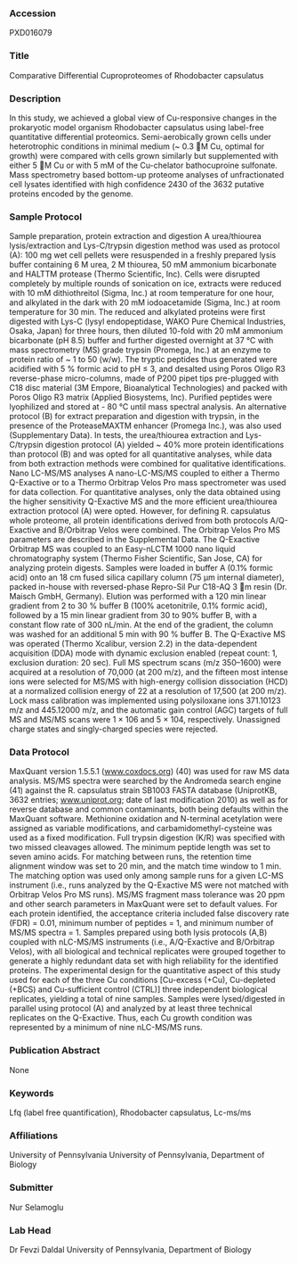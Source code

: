 ### Accession
PXD016079

### Title
Comparative Differential Cuproproteomes of Rhodobacter capsulatus

### Description
In this study, we achieved a global view of Cu-responsive changes in the prokaryotic model organism Rhodobacter capsulatus using label-free quantitative differential proteomics. Semi-aerobically grown cells under heterotrophic conditions in minimal medium (~ 0.3 M Cu, optimal for growth) were compared with cells grown similarly but supplemented with either 5 M Cu or with 5 mM of the Cu-chelator bathocuproine sulfonate. Mass spectrometry based bottom-up proteome analyses of unfractionated cell lysates identified with high confidence 2430 of the 3632 putative proteins encoded by the genome.

### Sample Protocol
Sample preparation, protein extraction and digestion    A urea/thiourea lysis/extraction and Lys-C/trypsin digestion method was used as protocol (A): 100 mg wet cell pellets were resuspended in a freshly prepared lysis buffer containing 6 M urea, 2 M thiourea, 50 mM ammonium bicarbonate and HALTTM protease (Thermo Scientific, Inc). Cells were disrupted completely by multiple rounds of sonication on ice, extracts were reduced with 10 mM dithiothreitol (Sigma, Inc.) at room temperature for one hour, and alkylated in the dark with 20 mM iodoacetamide (Sigma, Inc.) at room temperature for 30 min. The reduced and alkylated proteins were first digested with Lys-C (lysyl endopeptidase, WAKO Pure Chemical Industries, Osaka, Japan) for three hours, then diluted 10-fold with 20 mM ammonium bicarbonate (pH 8.5) buffer and further digested overnight at 37 °C with mass spectrometry (MS) grade trypsin (Promega, Inc.) at an enzyme to protein ratio of ~ 1 to 50 (w/w). The tryptic peptides thus generated were acidified with 5 % formic acid to pH ≤ 3, and desalted using Poros Oligo R3 reverse-phase micro-columns, made of P200 pipet tips pre-plugged with C18 disc material (3M Empore, Bioanalytical Technologies) and packed with Poros Oligo R3 matrix (Applied Biosystems, Inc). Purified peptides were lyophilized and stored at - 80 °C until mass spectral analysis. An alternative protocol (B) for extract preparation and digestion with trypsin, in the presence of the ProteaseMAXTM enhancer (Promega Inc.), was also used (Supplementary Data). In tests, the urea/thiourea extraction and Lys-C/trypsin digestion protocol (A) yielded ~ 40% more protein identifications than protocol (B) and was opted for all quantitative analyses, while data from both extraction methods were combined for qualitative identifications.  Nano LC-MS/MS analyses  A nano-LC-MS/MS coupled to either a Thermo Q-Exactive or to a Thermo Orbitrap Velos Pro mass spectrometer was used for data collection. For quantitative analyses, only the data obtained using the higher sensitivity Q-Exactive MS and the more efficient urea/thiourea extraction protocol (A) were opted. However, for defining R. capsulatus whole proteome, all protein identifications derived from both protocols A/Q-Exactive and B/Orbitrap Velos were combined. The Orbitrap Velos Pro MS parameters are described in the Supplemental Data.   The Q-Exactive Orbitrap MS was coupled to an Easy-nLCTM 1000 nano liquid chromatography system (Thermo Fisher Scientific, San Jose, CA) for analyzing protein digests. Samples were loaded in buffer A (0.1% formic acid) onto an 18 cm fused silica capillary column (75 μm internal diameter), packed in-house with reversed-phase Repro-Sil Pur C18-AQ 3 m resin (Dr. Maisch GmbH, Germany). Elution was performed with a 120 min linear gradient from 2 to 30 % buffer B (100% acetonitrile, 0.1% formic acid), followed by a 15 min linear gradient from 30 to 90% buffer B, with a constant flow rate of 300 nL/min. At the end of the gradient, the column was washed for an additional 5 min with 90 % buffer B. The Q-Exactive MS was operated (Thermo Xcalibur, version 2.2) in the data-dependent acquisition (DDA) mode with dynamic exclusion enabled (repeat count: 1, exclusion duration: 20 sec). Full MS spectrum scans (m/z 350–1600) were acquired at a resolution of 70,000 (at 200 m/z), and the fifteen most intense ions were selected for MS/MS with high-energy collision dissociation (HCD) at a normalized collision energy of 22 at a resolution of 17,500 (at 200 m/z). Lock mass calibration was implemented using polysiloxane ions 371.10123 m/z and 445.12000 m/z, and the automatic gain control (AGC) targets of full MS and MS/MS scans were 1 × 106 and 5 × 104, respectively. Unassigned charge states and singly-charged species were rejected.

### Data Protocol
MaxQuant version 1.5.5.1 (www.coxdocs.org) (40) was used for raw MS data analysis. MS/MS spectra were searched by the Andromeda search engine (41) against the R. capsulatus strain SB1003 FASTA database (UniprotKB, 3632 entries; www.uniprot.org; date of last modification 2010) as well as for reverse database and common contaminants, both being defaults within the MaxQuant software. Methionine oxidation and N-terminal acetylation were assigned as variable modifications, and carbamidomethyl-cysteine was used as a fixed modification. Full trypsin digestion (K/R) was specified with two missed cleavages allowed. The minimum peptide length was set to seven amino acids. For matching between runs, the retention time alignment window was set to 20 min, and the match time window to 1 min. The matching option was used only among sample runs for a given LC-MS instrument (i.e., runs analyzed by the Q-Exactive MS were not matched with Orbitrap Velos Pro MS runs).  MS/MS fragment mass tolerance was 20 ppm and other search parameters in MaxQuant were set to default values.   For each protein identified, the acceptance criteria included false discovery rate (FDR) = 0.01, minimum number of peptides = 1, and minimum number of MS/MS spectra = 1.  Samples prepared using both lysis protocols (A,B) coupled with nLC-MS/MS instruments (i.e., A/Q-Exactive and B/Orbitrap Velos), with all biological and technical replicates were grouped together to generate a highly redundant data set with high reliability for the identified proteins. The experimental design for the quantitative aspect of this study used for each of the three Cu conditions [Cu-excess (+Cu), Cu-depleted (+BCS) and Cu-sufficient control (CTRL)] three independent biological replicates, yielding a total of nine samples. Samples were lysed/digested in parallel using protocol (A) and analyzed by at least three technical replicates on the Q-Exactive.  Thus, each Cu growth condition was represented by a minimum of nine nLC-MS/MS runs.

### Publication Abstract
None

### Keywords
Lfq (label free quantification), Rhodobacter capsulatus, Lc-ms/ms

### Affiliations
University of Pennsylvania
University of Pennsylvania, Department of Biology

### Submitter
Nur Selamoglu

### Lab Head
Dr Fevzi Daldal
University of Pennsylvania, Department of Biology


